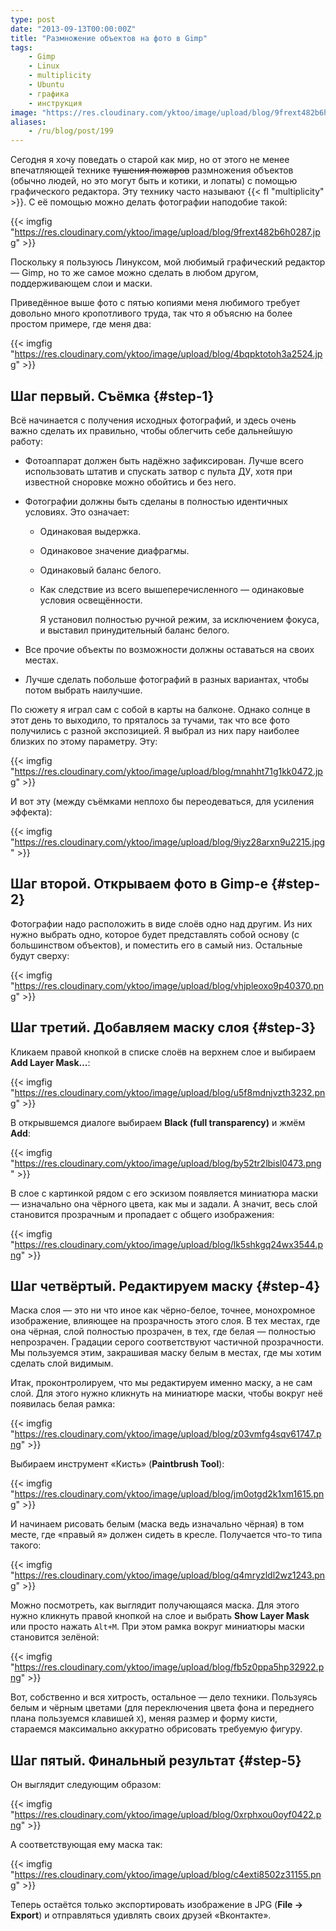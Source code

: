 ```yaml
---
type: post
date: "2013-09-13T00:00:00Z"
title: "Размножение объектов на фото в Gimp"
tags:
    - Gimp
    - Linux
    - multiplicity
    - Ubuntu
    - графика
    - инструкция
image: "https://res.cloudinary.com/yktoo/image/upload/blog/9frext482b6h0287.jpg"
aliases:
    - /ru/blog/post/199
---
```


Сегодня я хочу поведать о старой как мир, но от этого не менее впечатляющей технике ~~тушения пожаров~~ размножения объектов (обычно людей, но это могут быть и котики, и лопаты) с помощью графического редактора. Эту технику часто называют {{< fl "multiplicity" >}}. С её помощью можно делать фотографии наподобие такой:

{{< imgfig "https://res.cloudinary.com/yktoo/image/upload/blog/9frext482b6h0287.jpg" >}}

Поскольку я пользуюсь Линуксом, мой любимый графический редактор — Gimp, но то же самое можно сделать в любом другом, поддерживающем слои и маски.

<!--more-->

Приведённое выше фото с пятью копиями меня любимого требует довольно много кропотливого труда, так что я объясню на более простом примере, где меня два:

{{< imgfig "https://res.cloudinary.com/yktoo/image/upload/blog/4bqpktotoh3a2524.jpg" >}}

## Шаг первый. Съёмка {#step-1}

Всё начинается с получения исходных фотографий, и здесь очень важно сделать их правильно, чтобы облегчить себе дальнейшую работу:

* Фотоаппарат должен быть надёжно зафиксирован. Лучше всего использовать штатив и спускать затвор с пульта ДУ, хотя при известной сноровке можно обойтись и без него.
* Фотографии должны быть сделаны в полностью идентичных условиях. Это означает:
  * Одинаковая выдержка.
  * Одинаковое значение диафрагмы.
  * Одинаковый баланс белого.
  * Как следствие из всего вышеперечисленного — одинаковые условия освещённости.

    Я установил полностью ручной режим, за исключением фокуса, и выставил принудительный баланс белого.

* Все прочие объекты по возможности должны оставаться на своих местах.
* Лучше сделать побольше фотографий в разных вариантах, чтобы потом выбрать наилучшие.

По сюжету я играл сам с собой в карты на балконе. Однако солнце в этот день то выходило, то пряталось за тучами, так что все фото получились с разной экспозицией. Я выбрал из них пару наиболее близких по этому параметру. Эту:

{{< imgfig "https://res.cloudinary.com/yktoo/image/upload/blog/mnahht71g1kk0472.jpg" >}}

И вот эту (между съёмками неплохо бы переодеваться, для усиления эффекта):

{{< imgfig "https://res.cloudinary.com/yktoo/image/upload/blog/9iyz28arxn9u2215.jpg" >}}

## Шаг второй. Открываем фото в Gimp-е {#step-2}

Фотографии надо расположить в виде слоёв одно над другим. Из них нужно выбрать одно, которое будет представлять собой основу (с большинством объектов), и поместить его в самый низ. Остальные будут сверху:

{{< imgfig "https://res.cloudinary.com/yktoo/image/upload/blog/vhjpleoxo9p40370.png" >}}

## Шаг третий. Добавляем маску слоя {#step-3}

Кликаем правой кнопкой в списке слоёв на верхнем слое и выбираем **Add Layer Mask…**:

{{< imgfig "https://res.cloudinary.com/yktoo/image/upload/blog/u5f8mdnjvzth3232.png" >}}

В открывшемся диалоге выбираем **Black (full transparency)** и жмём **Add**:

{{< imgfig "https://res.cloudinary.com/yktoo/image/upload/blog/by52tr2lbisl0473.png" >}}

В слое с картинкой рядом с его эскизом появляется миниатюра маски — изначально она чёрного цвета, как мы и задали. А значит, весь слой становится прозрачным и пропадает с общего изображения:

{{< imgfig "https://res.cloudinary.com/yktoo/image/upload/blog/lk5shkgq24wx3544.png" >}}

## Шаг четвёртый. Редактируем маску {#step-4}

Маска слоя — это ни что иное как чёрно-белое, точнее, монохромное изображение, влияющее на прозрачность этого слоя. В тех местах, где она чёрная, слой полностью прозрачен, в тех, где белая — полностью непрозрачен. Градации серого соответствуют частичной прозрачности. Мы пользуемся этим, закрашивая маску белым в местах, где мы хотим сделать слой видимым.

Итак, проконтролируем, что мы редактируем именно маску, а не сам слой. Для этого нужно кликнуть на миниатюре маски, чтобы вокруг неё появилась белая рамка:

{{< imgfig "https://res.cloudinary.com/yktoo/image/upload/blog/z03vmfg4sqv61747.png" >}}

Выбираем инструмент «Кисть» (**Paintbrush Tool**):

{{< imgfig "https://res.cloudinary.com/yktoo/image/upload/blog/jm0otgd2k1xm1615.png" >}}

И начинаем рисовать белым (маска ведь изначально чёрная) в том месте, где «правый я» должен сидеть в кресле. Получается что-то типа такого:

{{< imgfig "https://res.cloudinary.com/yktoo/image/upload/blog/q4mryzldl2wz1243.png" >}}

Можно посмотреть, как выглядит получающаяся маска. Для этого нужно кликнуть правой кнопкой на слое и выбрать **Show Layer Mask** или просто нажать `Alt+M`. При этом рамка вокруг миниатюры маски становится зелёной:

{{< imgfig "https://res.cloudinary.com/yktoo/image/upload/blog/fb5z0ppa5hp32922.png" >}}

Вот, собственно и вся хитрость, остальное — дело техники. Пользуясь белым и чёрным цветами (для переключения цвета фона и переднего плана пользуемся клавишей `X`), меняя размер и форму кисти, стараемся максимально аккуратно обрисовать требуемую фигуру.

## Шаг пятый. Финальный результат {#step-5}

Он выглядит следующим образом:

{{< imgfig "https://res.cloudinary.com/yktoo/image/upload/blog/0xrphxou0oyf0422.png" >}}

А соответствующая ему маска так:

{{< imgfig "https://res.cloudinary.com/yktoo/image/upload/blog/c4exti8502z31155.png" >}}

Теперь остаётся только экспортировать изображение в JPG (**File → Export**) и отправляться удивлять своих друзей «Вконтакте».
